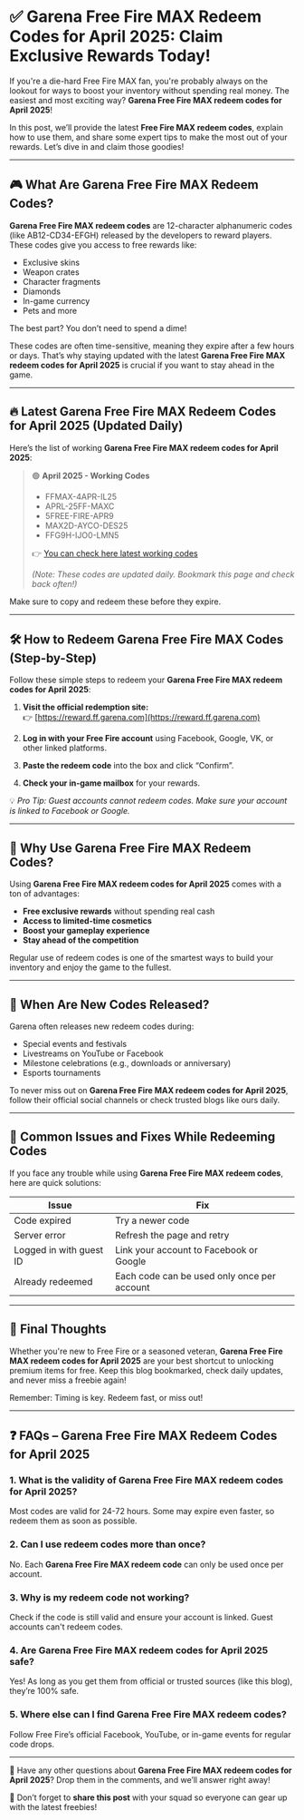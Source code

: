 # ✅ Garena Free Fire MAX Redeem Codes for April 2025: Claim Exclusive Rewards Today!

If you're a die-hard Free Fire MAX fan, you're probably always on the lookout for ways to boost your inventory without spending real money. The easiest and most exciting way? **Garena Free Fire MAX redeem codes for April 2025**!

In this post, we’ll provide the latest **Free Fire MAX redeem codes**, explain how to use them, and share some expert tips to make the most out of your rewards. Let’s dive in and claim those goodies!

---

## 🎮 What Are Garena Free Fire MAX Redeem Codes?

**Garena Free Fire MAX redeem codes** are 12-character alphanumeric codes (like AB12-CD34-EFGH) released by the developers to reward players. These codes give you access to free rewards like:

- Exclusive skins
- Weapon crates
- Character fragments
- Diamonds
- In-game currency
- Pets and more

The best part? You don’t need to spend a dime!

These codes are often time-sensitive, meaning they expire after a few hours or days. That’s why staying updated with the latest **Garena Free Fire MAX redeem codes for April 2025** is crucial if you want to stay ahead in the game.

---

## 🔥 Latest Garena Free Fire MAX Redeem Codes for April 2025 (Updated Daily)

Here’s the list of working **Garena Free Fire MAX redeem codes for April 2025**:

> 🟢 **April 2025 - Working Codes**
> - FFMAX-4APR-IL25
> - APRL-25FF-MAXC
> - 5FREE-FIRE-APR9
> - MAX2D-AYCO-DES25
> - FFG9H-IJO0-LMN5
>
> 👉 [You can check here latest working codes](https://getwrittenupdates.com/traceloans-com-student-loans/)
> 
> *(Note: These codes are updated daily. Bookmark this page and check back often!)*

Make sure to copy and redeem these before they expire.

---

## 🛠️ How to Redeem Garena Free Fire MAX Codes (Step-by-Step)

Follow these simple steps to redeem your **Garena Free Fire MAX redeem codes for April 2025**:

1. **Visit the official redemption site:**  
   👉 [https://reward.ff.garena.com](https://reward.ff.garena.com)

2. **Log in with your Free Fire account** using Facebook, Google, VK, or other linked platforms.

3. **Paste the redeem code** into the box and click “Confirm”.

4. **Check your in-game mailbox** for your rewards.

💡 *Pro Tip: Guest accounts cannot redeem codes. Make sure your account is linked to Facebook or Google.*

---

## 💎 Why Use Garena Free Fire MAX Redeem Codes?

Using **Garena Free Fire MAX redeem codes for April 2025** comes with a ton of advantages:

- **Free exclusive rewards** without spending real cash
- **Access to limited-time cosmetics**
- **Boost your gameplay experience**
- **Stay ahead of the competition**

Regular use of redeem codes is one of the smartest ways to build your inventory and enjoy the game to the fullest.

---

## 🔁 When Are New Codes Released?

Garena often releases new redeem codes during:

- Special events and festivals
- Livestreams on YouTube or Facebook
- Milestone celebrations (e.g., downloads or anniversary)
- Esports tournaments

To never miss out on **Garena Free Fire MAX redeem codes for April 2025**, follow their official social channels or check trusted blogs like ours daily.

---

## 🚨 Common Issues and Fixes While Redeeming Codes

If you face any trouble while using **Garena Free Fire MAX redeem codes**, here are quick solutions:

| **Issue** | **Fix** |
|-----------|---------|
| Code expired | Try a newer code |
| Server error | Refresh the page and retry |
| Logged in with guest ID | Link your account to Facebook or Google |
| Already redeemed | Each code can be used only once per account |

---

## 📌 Final Thoughts

Whether you're new to Free Fire or a seasoned veteran, **Garena Free Fire MAX redeem codes for April 2025** are your best shortcut to unlocking premium items for free. Keep this blog bookmarked, check daily updates, and never miss a freebie again!

Remember: Timing is key. Redeem fast, or miss out!

---

## ❓ FAQs – Garena Free Fire MAX Redeem Codes for April 2025

### 1. **What is the validity of Garena Free Fire MAX redeem codes for April 2025?**
Most codes are valid for 24-72 hours. Some may expire even faster, so redeem them as soon as possible.

### 2. **Can I use redeem codes more than once?**
No. Each **Garena Free Fire MAX redeem code** can only be used once per account.

### 3. **Why is my redeem code not working?**
Check if the code is still valid and ensure your account is linked. Guest accounts can't redeem codes.

### 4. **Are Garena Free Fire MAX redeem codes for April 2025 safe?**
Yes! As long as you get them from official or trusted sources (like this blog), they’re 100% safe.

### 5. **Where else can I find Garena Free Fire MAX redeem codes?**
Follow Free Fire’s official Facebook, YouTube, or in-game events for regular code drops.

---

💬 Have any other questions about **Garena Free Fire MAX redeem codes for April 2025**? Drop them in the comments, and we’ll answer right away!

📢 Don’t forget to **share this post** with your squad so everyone can gear up with the latest freebies!
